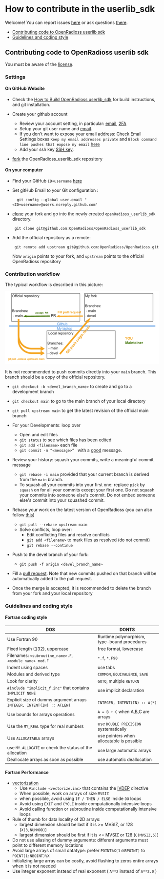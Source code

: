 # How to contribute in the userlib_sdk

Welcome! You can report issues [here](https://github.com/OpenRadioss/OpenRadioss_userlib_sdk/issues) or ask questions [there](https://github.com/OpenRadioss/OpenRadioss_userlib_sdk/discussions).

* [Contributing code to OpenRadioss userlib sdk](#contributing-code-to-openRadioss-userlib-sdk)
* [Guidelines and coding style](#Guidelines-and-coding-style)


## Contributing code to OpenRadioss userlib sdk

You must be aware of the [license](./Copyright.md).

### Settings

#### On GitHub Website

* Check the  [How to Build OpenRadioss userlib_sdk](./Howto.md) for build instructions, and git installation.
* Create your github account
    * Review your account setting, in particular: [email](https://docs.github.com/en/account-and-profile/setting-up-and-managing-your-github-user-account/managing-email-preferences/setting-your-commit-email-address), [2FA](https://docs.github.com/en/authentication/securing-your-account-with-two-factor-authentication-2fa/configuring-two-factor-authentication)
    * Setup your git user name and [email](https://docs.github.com/en/account-and-profile/setting-up-and-managing-your-github-user-account/managing-email-preferences/setting-your-commit-email-address). 
    *  If you don't want to expose your email address: 
      Check Email Settings boxes `Keep my email addresses private` and  `Block command line pushes that expose my email` [here](https://github.com/settings/emails)
    * Add your ssh key [SSH key](https://docs.github.com/en/authentication/connecting-to-github-with-ssh/generating-a-new-ssh-key-and-adding-it-to-the-ssh-agent). 

* [fork](https://docs.github.com/en/get-started/quickstart/fork-a-repo) the OpenRadioss_userlib_sdk repository        

#### On your computer

* Find your GitHub `ID+username` [here](https://github.com/settings/emails)
* Set gitHub Email to your Git configuration :

        git config --global user.email "<ID+username>@users.noreply.github.com"
    
* [clone](https://docs.github.com/en/repositories/creating-and-managing-repositories/cloning-a-repository) your fork and go into the newly created `openRadioss_userlib_sdk` directory. 

       git clone git@github.com:OpenRadioss/OpenRadioss_userlib_sdk
       
* Add the official repository as a remote: 

       git remote add upstream git@github.com:OpenRadioss/OpenRadioss.git

  Now `origin` points to your fork, and `upstream` points to the official OpenRadioss repository


### Contribution workflow 

The typical workflow is described in this picture:

![image](/doc/workflow.png)


It is not recommended to push commits directly into your `main` branch. This branch should be a copy of the official repository. 

* `git checkout -b <devel_branch_name>` to create and go to a development branch   
* `git checkout main` to go to the main branch of your local directory
* `git pull upstream main` to get the latest revision of the official main branch


* For your Developments: loop over

    * Open and edit files  
    * `git status` to see which files has been edited  
    * `git add <filename>` each file
    * `git commit -m “<message>” `  with a [good](https://openpbs.atlassian.net/wiki/spaces/DG/pages/6193155/How+To+Write+a+Good+Git+Commit+Message) message.

* Review your history: squash your commits, write a meaningful commit message  
    * `git rebase -i main` provided that your current branch is derived from the `main` branch. 
    *  To squash all your commits into your first one: replace `pick` by `squash` on for all your commits except your first one. Do not squash your commits into someone else's commit. Do not embed someone else's commit into your squashed commit. 

* Rebase your work on the latest version of OpenRadioss (you can also follow [this](https://openpbs.atlassian.net/wiki/spaces/DG/pages/1183744006/Rebasing+Your+Dev+Branch))
    * `git pull --rebase upstream main`  
    * Solve conflicts, loop over:  
       * Edit conflicting files and resolve conflicts 
       * `git add <filename>` to mark files as resolved (do not commit)
       * `git rebase --continue`  
* Push to the devel branch of your fork: 
    * `git push -f origin <devel_branch_name>` 
* Fill a [pull request](https://docs.github.com/en/pull-requests/collaborating-with-pull-requests/proposing-changes-to-your-work-with-pull-requests/creating-a-pull-request). Note that new commits pushed on that branch will be automatically added to the pull request. 
* Once the merge is accepted, it is recommended to delete the branch from your fork and your local repository  

### Guidelines and coding style

#### Fortran coding style

| DOS                   | DONTS                       |
|-----------------------|-----------------------------|
| Use Fortran 90  |  Runtime polymorphism, type-bound procedures|
| Fixed length (132), uppercase    |  free format, lowercase                           |
| Filenames: `<subroutine_name>.F`, `<module_name>_mod.F` |`*.f`, `*.F90`   |
| Indent using spaces | use tabs | 
| Modules and derived type   |`COMMON`, `EQUIVALENCE`, `SAVE`|
| Look for clarity                        |`GOTO`, multiple `RETURN` | 
| `#include "implicit_f.inc"` that contains `IMPLICIT NONE` | use implicit declaration |
| Explicit size of dummy argument arrays  `INTEGER, INTENT(IN) :: A(LEN)`  | `INTEGER, INTENT(IN) :: A(*)` |
| Use bounds for arrays operations | `A = B + C` when A,B,C are arrays     |
| Use the `MY_REAL` type for real numbers  | use `DOUBLE PRECISION` systematically |
| Use `ALLOCATABLE` arrays |use pointers when allocatable is possible |
| use `MY_ALLOCATE` or check the status of the allocation | use large automatic arrays |
| Deallocate arrays as soon as possible | use automatic deallocation |


#### Fortran Performance 

* [vectorization](https://en.wikipedia.org/wiki/Automatic_vectorization)
    * Use `#include <vectorize.inc>` that contains the [IVDEP](https://www.intel.com/content/www/us/en/develop/documentation/fortran-compiler-oneapi-dev-guide-and-reference/top/language-reference/a-to-z-reference/h-to-i/ivdep.html) directive
    * When possible, work on arrays of size `MVSIZ` 
    * when possible, avoid using `IF / THEN / ELSE` inside `DO` loops
    * Avoid using `EXIT` and `CYCLE` inside computationally intensive loops
    * Avoid calling function or subroutine inside computationally intensive loops 
* Rule of thumb for data locality of 2D arrays:
    * largest dimension should be last if it is >= MVSIZ, or 128 (`X(3,NUMNOD)`)
    * largest dimension should be first if it is <= MVSIZ or 128 (`C(MVSIZ,5)`)
* Do not use aliasing of dummy arguments: different arguments must point to different memory locations
* Avoid large arrays of small datatype: prefer `POINT%X(1:NBPOINT)` to `POINT(1:NBOINT)%X`
* Initializing large array can be costly, avoid flushing to zeros entire arrays when it is not needed
* Use integer exponent instead of real exponent ( `A**2` instead of `A**2.0` )
